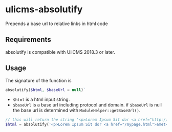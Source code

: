 # ulicms-absolutify

Prepends a base url to relative links in html code

## Requirements

absolutify is compatible with UliCMS 2018.3 or later.

## Usage

The signature of the function is

```php
absolutify($html, $baseUrl = null)`
```

* `$html` is a html input string.
* `$baseUrl` is a base url including protocol and domain.
if `$baseUrl` is null the base url is determined with `ModuleHelper::getBaseUrl()`.

```php
// this will return the string '<p>Lorem Ipsum Sit dor <a href="http://www.mydomain.com/mypage.html">amet</a></p>'
$html = absolutify('<p>Lorem Ipsum Sit dor <a href="/mypage.html">amet</a></p>', "http://www.mydomain.com");
```